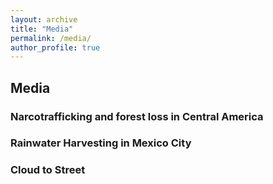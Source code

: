 ```yaml
---
layout: archive
title: "Media"
permalink: /media/
author_profile: true
---
```


## Media

### Narcotrafficking and forest loss in Central America

### Rainwater Harvesting in Mexico City

### Cloud to Street
